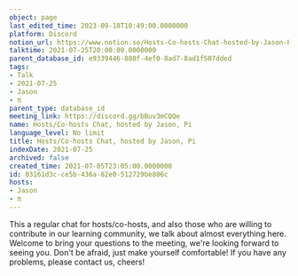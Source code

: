 ```yaml
---
object: page
last_edited_time: 2023-09-18T10:49:00.0000000
platform: Discord
notion_url: https://www.notion.so/Hosts-Co-hosts-Chat-hosted-by-Jason-Pi-03161d3cce5b436a82e0512729be806c
talktime: 2021-07-25T20:00:00.0000000
parent_database_id: e9339446-880f-4ef0-8ad7-8ad1f507dded
tags:
- Talk
- 2021-07-25
- Jason
- π
parent_type: database_id
meeting_link: https://discord.gg/bBuv3mCQQe
name: Hosts/Co-hosts Chat, hosted by Jason, Pi
language_level: No limit
title: Hosts/Co-hosts Chat, hosted by Jason, Pi
indexDate: 2021-07-25
archived: false
created_time: 2021-07-05T23:05:00.0000000
id: 03161d3c-ce5b-436a-82e0-512729be806c
hosts:
- Jason
- π
---
```







This a regular chat for hosts/co-hosts, and also those who are willing to contribute in our learning community, we talk about almost everything here. Welcome to bring your questions to the meeting, we're looking forward to seeing you. Don't be afraid, just make yourself comfortable!
If you have any problems, please contact us, cheers!




